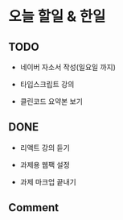 # 오늘 할일 & 한일

## TODO

- 네이버 자소서 작성(일요일 까지)

- 타입스크립트 강의

- 클린코드 요약본 보기

## DONE

- 리액트 강의 듣기

- 과제용 웹팩 설정

- 과제 마크업 끝내기

## Comment
